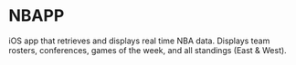# NBAPP

iOS app that retrieves and displays real time NBA data. Displays team rosters, conferences, games of the week, and all standings (East & West).
